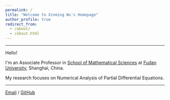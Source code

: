 ```yaml
---
permalink: /
title: "Welcome to Xinming Wu's Homepage"
author_profile: true
redirect_from: 
  - /about/
  - /about.html
---
```


---

Hello! 

I'm an Associate Professor in [School of Mathematical Sciences](https://math.fudan.edu.cn) at [Fudan University](https://www.fudan.edu.cn), Shanghai, China.

My research focuses on Numerical Analysis of Partial Differential Equations.

---

[Email](mailto:wuxinming@fudan.edu.cn) / [GitHub](https://x-m-wu.github.io)
